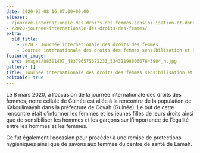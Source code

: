 ```yaml
---
date: 2020-03-08 16:07:00+00:00
aliases:
- /journee-internationale-des-droits-des-femmes-sensibilisation-et-dons-en-guinee/
- /2020-journee-internationale-des-droits-des-femmes/
extra:
  old_title:
    - 2020 - Journée internationale des droits des femmes
    - Journée internationale des droits des femmes sensibilisation et dons en Guinée
featured_image:
  src: images/88301407_483796575622233_5343219880667643904_n.jpg
gallery: []
title: Journée internationale des droits des femmes sensibilisation et dons en Guinée
editable: true
---
```

Le 8 mars 2020, à l’occasion de la journée internationale des droits des femmes, notre cellule de Guinée est allée à la rencontre de la population de Kakoulimayah dans la préfecture de Coyah (Guinée). Le but de cette rencontre était d’informer les femmes et les jeunes filles de leurs droits ainsi que de sensibiliser les hommes et les garçons sur l’importance de l’égalité entre les hommes et les femmes.

Ce fut également l’occasion pour procéder à une remise de protections hygiéniques ainsi que de savons aux femmes du centre de santé de Lamah.